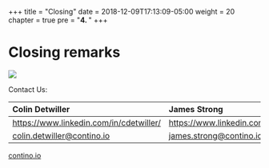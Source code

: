 +++
title = "Closing"
date = 2018-12-09T17:13:09-05:00
weight = 20
chapter = true
pre = "<b>4. </b>"
+++

# Closing remarks


![](/intro-k8s/images/partyparrot.gif)

Contact Us:

| Colin Detwiller                                           | James Strong                                              |
| :---                                                  | :----                                                     | 
| https://www.linkedin.com/in/cdetwiller/               | https://www.linkedin.com/in/strongjz/                                   |
|[colin.detwiller@contino.io](mailto:colin.detwiller@contino.io)| [james.strong@contino.io](mailto:james.strong@contino.io) | [

[contino.io](https://www.contino.io/)
